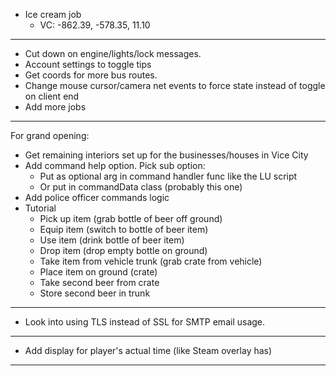 * Ice cream job
    * VC: -862.39, -578.35, 11.10
------------------------------------------------------
* Cut down on engine/lights/lock messages.
* Account settings to toggle tips
* Get coords for more bus routes.
* Change mouse cursor/camera net events to force state instead of toggle on client end
* Add more jobs
------------------------------------------------------
For grand opening:
- Get remaining interiors set up for the businesses/houses in Vice City
- Add command help option. Pick sub option:
    - Put as optional arg in command handler func like the LU script
    - Or put in commandData class (probably this one)
- Add police officer commands logic
- Tutorial
    - Pick up item (grab bottle of beer off ground)
    - Equip item (switch to bottle of beer item)
    - Use item (drink bottle of beer item)
    - Drop item (drop empty bottle on ground)
    - Take item from vehicle trunk (grab crate from vehicle)
    - Place item on ground (crate)
    - Take second beer from crate
    - Store second beer in trunk
------------------------------------------------------
* Look into using TLS instead of SSL for SMTP email usage.
------------------------------------------------------
* Add display for player's actual time (like Steam overlay has)
------------------------------------------------------